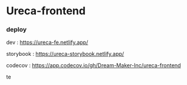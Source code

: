 # Ureca-frontend

### deploy

dev : https://ureca-fe.netlify.app/

storybook : https://ureca-storybook.netlify.app/

codecov : https://app.codecov.io/gh/Dream-Maker-Inc/ureca-frontend

te
